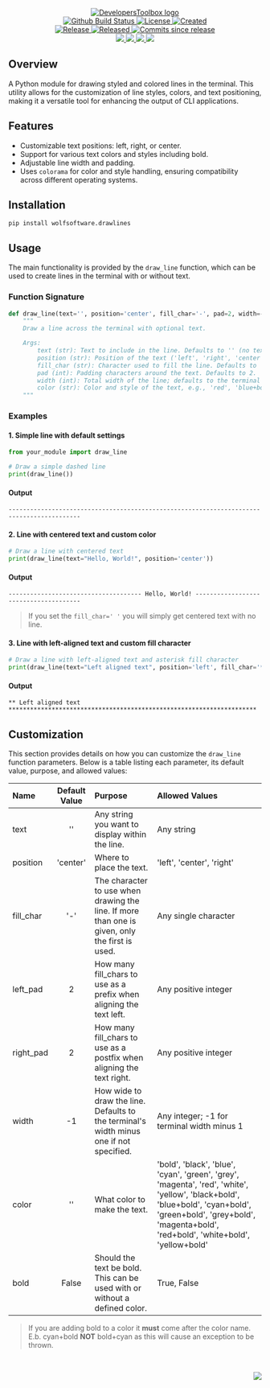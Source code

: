 <!-- markdownlint-disable -->
<p align="center">
    <a href="https://github.com/DevelopersToolbox/">
        <img src="https://cdn.wolfsoftware.com/assets/images/github/organisations/developerstoolbox/black-and-white-circle-256.png" alt="DevelopersToolbox logo" />
    </a>
    <br />
    <a href="https://github.com/DevelopersToolbox/draw-lines-package/actions/workflows/cicd.yml">
        <img src="https://img.shields.io/github/actions/workflow/status/DevelopersToolbox/draw-lines-package/cicd.yml?branch=master&label=build%20status&style=for-the-badge" alt="Github Build Status" />
    </a>
    <a href="https://github.com/DevelopersToolbox/draw-lines-package/blob/master/LICENSE.md">
        <img src="https://img.shields.io/github/license/DevelopersToolbox/draw-lines-package?color=blue&label=License&style=for-the-badge" alt="License">
    </a>
    <a href="https://github.com/DevelopersToolbox/draw-lines-package">
        <img src="https://img.shields.io/github/created-at/DevelopersToolbox/draw-lines-package?color=blue&label=Created&style=for-the-badge" alt="Created">
    </a>
    <br />
    <a href="https://github.com/DevelopersToolbox/draw-lines-package/releases/latest">
        <img src="https://img.shields.io/github/v/release/DevelopersToolbox/draw-lines-package?color=blue&label=Latest%20Release&style=for-the-badge" alt="Release">
    </a>
    <a href="https://github.com/DevelopersToolbox/draw-lines-package/releases/latest">
        <img src="https://img.shields.io/github/release-date/DevelopersToolbox/draw-lines-package?color=blue&label=Released&style=for-the-badge" alt="Released">
    </a>
    <a href="https://github.com/DevelopersToolbox/draw-lines-package/releases/latest">
        <img src="https://img.shields.io/github/commits-since/DevelopersToolbox/draw-lines-package/latest.svg?color=blue&style=for-the-badge" alt="Commits since release">
    </a>
    <br />
    <a href="https://github.com/DevelopersToolbox/draw-lines-package/blob/master/.github/CODE_OF_CONDUCT.md">
        <img src="https://img.shields.io/badge/Code%20of%20Conduct-blue?style=for-the-badge" />
    </a>
    <a href="https://github.com/DevelopersToolbox/draw-lines-package/blob/master/.github/CONTRIBUTING.md">
        <img src="https://img.shields.io/badge/Contributing-blue?style=for-the-badge" />
    </a>
    <a href="https://github.com/DevelopersToolbox/draw-lines-package/blob/master/.github/SECURITY.md">
        <img src="https://img.shields.io/badge/Report%20Security%20Concern-blue?style=for-the-badge" />
    </a>
    <a href="https://github.com/DevelopersToolbox/draw-lines-package/issues">
        <img src="https://img.shields.io/badge/Get%20Support-blue?style=for-the-badge" />
    </a>
</p>

## Overview

A Python module for drawing styled and colored lines in the terminal. This utility allows for the customization of line styles, colors, and text positioning, making it a versatile tool for enhancing the output of CLI applications.

## Features

- Customizable text positions: left, right, or center.
- Support for various text colors and styles including bold.
- Adjustable line width and padding.
- Uses `colorama` for color and style handling, ensuring compatibility across different operating systems.

## Installation

```shell
pip install wolfsoftware.drawlines
```

## Usage

The main functionality is provided by the `draw_line` function, which can be used to create lines in the terminal with or without text.

### Function Signature

```python
def draw_line(text='', position='center', fill_char='-', pad=2, width=-1, color=''):
    """
    Draw a line across the terminal with optional text.

    Args:
        text (str): Text to include in the line. Defaults to '' (no text).
        position (str): Position of the text ('left', 'right', 'center'). Defaults to 'center'.
        fill_char (str): Character used to fill the line. Defaults to '-'.
        pad (int): Padding characters around the text. Defaults to 2.
        width (int): Total width of the line; defaults to the terminal width if set to -1.
        color (str): Color and style of the text, e.g., 'red', 'blue+bold'. Defaults to no color.
    """
```

### Examples

#### 1. Simple line with default settings

```python
from your_module import draw_line

# Draw a simple dashed line
print(draw_line())
```

#### Output

```shell
------------------------------------------------------------------------------------------
```

#### 2. Line with centered text and custom color

```python
# Draw a line with centered text
print(draw_line(text="Hello, World!", position='center'))
```

#### Output

```shell
------------------------------------- Hello, World! --------------------------------------
```
> If you set the `fill_char=' '` you will simply get centered text with no line.

#### 3. Line with left-aligned text and custom fill character

```python
# Draw a line with left-aligned text and asterisk fill character
print(draw_line(text="Left aligned text", position='left', fill_char='*'))
```

#### Output

```shell
** Left aligned text *********************************************************************
```

## Customization

This section provides details on how you can customize the `draw_line` function parameters. Below is a table listing each parameter, its default value, purpose, and allowed values:

| Name      | Default Value | Purpose                                                                                        | Allowed Values                                                                                                                                                                                                    |
| :-------- | :-----------: | :--------------------------------------------------------------------------------------------- | :---------------------------------------------------------------------------------------------------------------------------------------------------------------------------------------------------------------- |
| text      | ''            | Any string you want to display within the line.                                                | Any string                                                                                                                                                                                                        |
| position  | 'center'      | Where to place the text.                                                                       | 'left', 'center', 'right'                                                                                                                                                                                         |
| fill_char | '-'           | The character to use when drawing the line. If more than one is given, only the first is used. | Any single character                                                                                                                                                                                              |
| left_pad  | 2             | How many fill_chars to use as a prefix when aligning the text left.                            | Any positive integer                                                                                                                                                                                              |
| right_pad | 2             | How many fill_chars to use as a postfix when aligning the text right.                          | Any positive integer                                                                                                                                                                                              |
| width     | -1            | How wide to draw the line. Defaults to the terminal's width minus one if not specified.        | Any integer; -1 for terminal width minus 1                                                                                                                                                                        |
| color     | ''            | What color to make the text.                                                                   | 'bold', 'black', 'blue', 'cyan', 'green', 'grey', 'magenta', 'red', 'white', 'yellow', 'black+bold', 'blue+bold', 'cyan+bold', 'green+bold', 'grey+bold', 'magenta+bold', 'red+bold', 'white+bold', 'yellow+bold' |
| bold      | False         | Should the text be bold. This can be used with or without a defined color.                     | True, False                                                                                                                                                                                                       |

> If you are adding bold to a color it **must** come after the color name. E.b. cyan+bold **NOT** bold+cyan as this will cause an exception to be thrown.

<br />
<p align="right"><a href="https://wolfsoftware.com/"><img src="https://img.shields.io/badge/Created%20by%20Wolf%20on%20behalf%20of%20Wolf%20Software-blue?style=for-the-badge" /></a></p>

